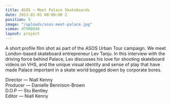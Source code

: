 ```yaml
---
title: ASOS — Meet Palace Skateboards
date: 2013-01-01 00:00:00 Z
position: 5
image: "/uploads/asos-meet-palace.jpg"
vimeo: 47998646
layout: project
---
```


A short profile film shot as part of the ASOS Urban Tour campaign. We meet London-based skateboard entrepreneur Lev Tanju. In this interview with the driving force behind Palace, Lev discusses his love for shooting skateboard videos on VHS, and the unique visual identity and sense of play that have made Palace important in a skate world bogged down by corporate bores.

Director — Niall Kenny  
Producer — Danielle Bennison-Brown  
D.O.P — Stu Bentley  
Editor — Niall Kenny  